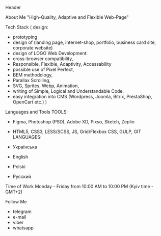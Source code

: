 Header

About Me
"High-Quality, Adaptive and Flexible Web-Page"

Tech Stack
(
	design:
- prototyping
- design of (landing page, internet-shop, portfolio, business card site, corporate website)
- design of LOGO
	Web Development:
- cross-browser compatibility,
- Responsible, Flexible, Adaptivity, Accessability
- possible use of Pixel Perfect,
- BEM methodology,
- Parallax Scrolling,
- SVG, Sprites, Webp, Animation,
- writing of Simple, Logical and Understandable Code,
- easy integration into CMS (Wordpress, Joomla, Bitrix, PrestaShop, OpenCart etc.)
)


Languages and Tools
TOOLS:
- Figma, Photoshop (PSD), Adobe XD, Pixso, Sketch, Zeplin
- HTML5, CSS3, LESS/SCSS, JS, Grid/Flexbox CSS, GULP, GIT
LANGUAGES:
- Українська
- English
- Polski

- Русский

Time of Work
Monday - Friday
from 10:00 AM to 10:00 PM (Kyiv time - GMT+2)

Follow Me
- telegram
- e-mail
- viber
- whatsapp